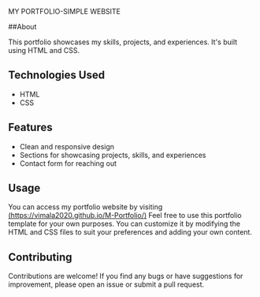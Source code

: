 MY PORTFOLIO-SIMPLE WEBSITE

##About

This portfolio showcases my skills, projects, and experiences. It's built using HTML and CSS.

## Technologies Used

- HTML
- CSS

## Features

- Clean and responsive design
- Sections for showcasing projects, skills, and experiences
- Contact form for reaching out

## Usage
You can access my portfolio website by visiting [(https://vimala2020.github.io/M-Portfolio/)](https://vimala2020.github.io/M-Portfolio/)
Feel free to use this portfolio template for your own purposes. You can customize it by modifying the HTML and CSS files to suit your preferences and adding your own content.


## Contributing
Contributions are welcome! If you find any bugs or have suggestions for improvement, please open an issue or submit a pull request.

